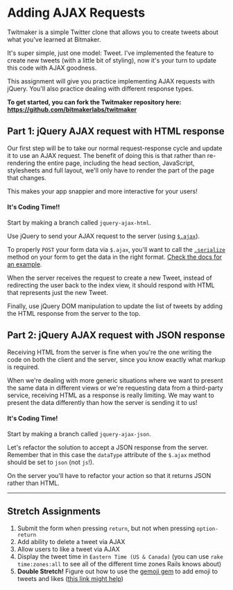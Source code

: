 # Adding AJAX Requests

Twitmaker is a simple Twitter clone that allows you to create tweets about what you've learned at Bitmaker.

It's super simple, just one model: Tweet. I've implemented the feature to create new tweets (with a little bit of styling), now it's your turn to update this code with AJAX goodness.

This assignment will give you practice implementing AJAX requests with jQuery. You'll also practice dealing with different response types.

**To get started, you can fork the Twitmaker repository here: https://github.com/bitmakerlabs/twitmaker**




## Part 1: jQuery AJAX request with HTML response

Our first step will be to take our normal request-response cycle and update it to use an AJAX request. The benefit of doing this is that rather than re-rendering the entire page, including the head section, JavaScript, stylesheets and full layout, we'll only have to render the part of the page that changes.

This makes your app snappier and more interactive for your users!



#### It's Coding Time!!
Start by making a branch called `jquery-ajax-html`.

Use jQuery to send your AJAX request to the server (using [`$.ajax`](http://api.jquery.com/jQuery.ajax/)).

To properly `POST` your form data via `$.ajax`, you'll want to call the [`.serialize`](http://api.jquery.com/serialize/) method on your form to get the data in the right format. [Check the docs for an example](http://api.jquery.com/serialize/).

When the server receives the request to create a new Tweet, instead of redirecting the user back to the index view, it should respond with HTML that represents just the new Tweet.

Finally, use jQuery DOM manipulation to update the list of tweets by adding the HTML response from the server to the top.




## Part 2: jQuery AJAX request with JSON response

Receiving HTML from the server is fine when you're the one writing the code on both the client and the server, since you know exactly what markup is required.

When we're dealing with more generic situations where we want to present the same data in different views or we're requesting data from a third-party service, receiving HTML as a response is really limiting. We may want to present the data differently than how the server is sending it to us!

#### It's Coding Time!
Start by making a branch called `jquery-ajax-json`.

Let's refactor the solution to accept a JSON response from the server. Remember that in this case the `dataType` attribute of the `$.ajax` method should be set to `json` (not `js`!).

On the server you'll have to refactor your action so that it returns JSON rather than HTML.


---

## Stretch Assignments

1. Submit the form when pressing `return`, but not when pressing `option-return`
2. Add ability to delete a tweet via AJAX
3. Allow users to like a tweet via AJAX
4. Display the tweet time in `Eastern Time (US & Canada)` (you can use `rake time:zones:all` to see all of the different time zones Rails knows about)
5. **Double Stretch!** Figure out how to use the [gemoji gem](https://github.com/github/gemoji) to add emoji to tweets and likes ([this link might help](https://www.reddit.com/r/rails/comments/38ir3m/how_exactly_do_you_add_emoji_to_a_rails_app_and/))

